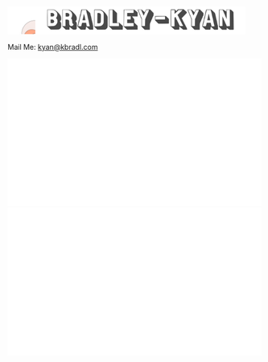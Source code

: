 <a href="https://github.com/bradley-kyan"><img title="bradley-kyan"  src="https://github.com/bradley-kyan/bradley-kyan/blob/main/data.svg" height="55px" alt="logo"></img><img title="bradley-kyan" src="https://github.com/bradley-kyan/bradley-kyan/blob/main/Asset%202.svg" height="55px" alt="bradley-kyan"></img></a>

<p>Mail Me: <a href="mailto:kyan@kbral.com">kyan@kbradl.com</a></p>

<img src="https://github.com/bradley-kyan/github-stats/blob/master/generated/overview.svg#gh-dark-mode-only" alt="Code Overview"></img>
<img src="https://github.com/bradley-kyan/github-stats/blob/master/generated/languages.svg" alt="Languages Overview"></img>




